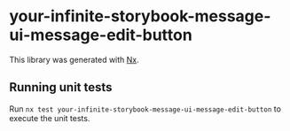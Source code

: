 # your-infinite-storybook-message-ui-message-edit-button

This library was generated with [Nx](https://nx.dev).

## Running unit tests

Run `nx test your-infinite-storybook-message-ui-message-edit-button` to execute the unit tests.
